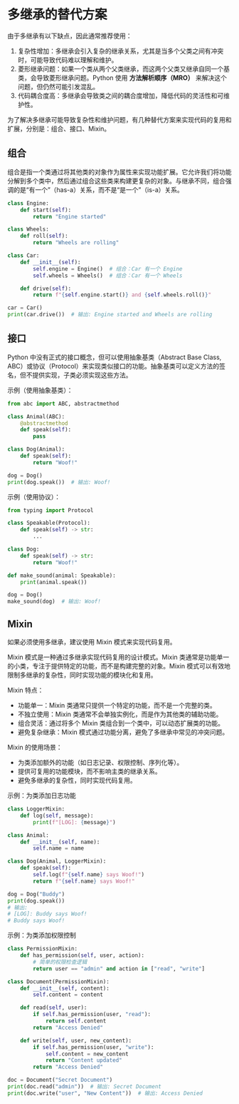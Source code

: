 # 多继承的替代方案

由于多继承有以下缺点，因此通常推荐使用：

1. 复杂性增加：多继承会引入复杂的继承关系，尤其是当多个父类之间有冲突时，可能导致代码难以理解和维护。
1. 菱形继承问题：如果一个类从两个父类继承，而这两个父类又继承自同一个基类，会导致菱形继承问题。Python 使用 **方法解析顺序（MRO）** 来解决这个问题，但仍然可能引发混乱。
1. 代码耦合度高：多继承会导致类之间的耦合度增加，降低代码的灵活性和可维护性。

为了解决多继承可能导致复杂性和维护问题，有几种替代方案来实现代码的复用和扩展，分别是：组合、接口、Mixin。

## 组合

组合是指一个类通过将其他类的对象作为属性来实现功能扩展。它允许我们将功能分解到多个类中，然后通过组合这些类来构建更复杂的对象。与继承不同，组合强调的是“有一个”（has-a）关系，而不是“是一个”（is-a）关系。

```py
class Engine:
    def start(self):
        return "Engine started"

class Wheels:
    def roll(self):
        return "Wheels are rolling"

class Car:
    def __init__(self):
        self.engine = Engine()  # 组合：Car 有一个 Engine
        self.wheels = Wheels()  # 组合：Car 有一个 Wheels

    def drive(self):
        return f"{self.engine.start()} and {self.wheels.roll()}"

car = Car()
print(car.drive())  # 输出: Engine started and Wheels are rolling
```

## 接口

Python 中没有正式的接口概念，但可以使用抽象基类（Abstract Base Class, ABC）或协议（Protocol）来实现类似接口的功能。抽象基类可以定义方法的签名，但不提供实现，子类必须实现这些方法。

示例（使用抽象基类）：

```py
from abc import ABC, abstractmethod

class Animal(ABC):
    @abstractmethod
    def speak(self):
        pass

class Dog(Animal):
    def speak(self):
        return "Woof!"

dog = Dog()
print(dog.speak())  # 输出: Woof!
```

示例（使用协议）：

```py
from typing import Protocol

class Speakable(Protocol):
    def speak(self) -> str:
        ...

class Dog:
    def speak(self) -> str:
        return "Woof!"

def make_sound(animal: Speakable):
    print(animal.speak())

dog = Dog()
make_sound(dog)  # 输出: Woof!
```

## Mixin

如果必须使用多继承，建议使用 Mixin 模式来实现代码复用。

Mixin 模式是一种通过多继承实现代码复用的设计模式。Mixin 类通常是功能单一的小类，专注于提供特定的功能，而不是构建完整的对象。Mixin 模式可以有效地限制多继承的复杂性，同时实现功能的模块化和复用。

Mixin 特点：

- 功能单一：Mixin 类通常只提供一个特定的功能，而不是一个完整的类。
- 不独立使用：Mixin 类通常不会单独实例化，而是作为其他类的辅助功能。
- 组合灵活：通过将多个 Mixin 类组合到一个类中，可以动态扩展类的功能。
- 避免复杂继承：Mixin 模式通过功能分离，避免了多继承中常见的冲突问题。

Mixin 的使用场景：

- 为类添加额外的功能（如日志记录、权限控制、序列化等）。
- 提供可复用的功能模块，而不影响主类的继承关系。
- 避免多继承的复杂性，同时实现代码复用。

示例：为类添加日志功能

```py
class LoggerMixin:
    def log(self, message):
        print(f"[LOG]: {message}")

class Animal:
    def __init__(self, name):
        self.name = name

class Dog(Animal, LoggerMixin):
    def speak(self):
        self.log(f"{self.name} says Woof!")
        return f"{self.name} says Woof!"

dog = Dog("Buddy")
print(dog.speak())
# 输出:
# [LOG]: Buddy says Woof!
# Buddy says Woof!
```

示例：为类添加权限控制

```py
class PermissionMixin:
    def has_permission(self, user, action):
        # 简单的权限检查逻辑
        return user == "admin" and action in ["read", "write"]

class Document(PermissionMixin):
    def __init__(self, content):
        self.content = content

    def read(self, user):
        if self.has_permission(user, "read"):
            return self.content
        return "Access Denied"

    def write(self, user, new_content):
        if self.has_permission(user, "write"):
            self.content = new_content
            return "Content updated"
        return "Access Denied"

doc = Document("Secret Document")
print(doc.read("admin"))  # 输出: Secret Document
print(doc.write("user", "New Content"))  # 输出: Access Denied
```
